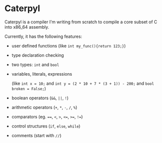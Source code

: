 # Caterpyl

Caterpyl is a compiler I'm writing from scratch to compile a core subset of C into x86_64 assembly.

Currently, it has the following features:
- user defined functions (like `int my_func(){return 123;}`)
- type declaration checking
- two types: `int` and `bool`
- variables, literals, expressions 
  
  (like `int x = 10;` and `int y = (2 * 10 + 7 * (3 + 1)) - 200;` and `bool broken = False;`)
- boolean operators (`&&`, `||`, `!`)
- arithmetic operators (`+`, `*`, `-`, `/`, `%`)
- comparators (eg. `==`, `<`, `>`, `<=`, `>=`, `!=`)
- control structures (`if`, `else`, `while`)
- comments (start with `//`)
